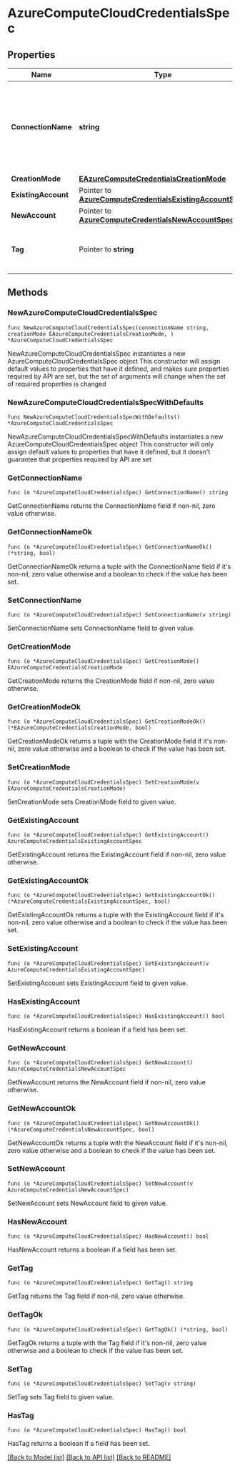 # AzureComputeCloudCredentialsSpec

## Properties

Name | Type | Description | Notes
------------ | ------------- | ------------- | -------------
**ConnectionName** | **string** | Name under which the cloud credentials record will be shown in Veeam Backup &amp; Replication. | 
**CreationMode** | [**EAzureComputeCredentialsCreationMode**](EAzureComputeCredentialsCreationMode.md) |  | 
**ExistingAccount** | Pointer to [**AzureComputeCredentialsExistingAccountSpec**](AzureComputeCredentialsExistingAccountSpec.md) |  | [optional] 
**NewAccount** | Pointer to [**AzureComputeCredentialsNewAccountSpec**](AzureComputeCredentialsNewAccountSpec.md) |  | [optional] 
**Tag** | Pointer to **string** | Tag used to identify the cloud credentials record. | [optional] 

## Methods

### NewAzureComputeCloudCredentialsSpec

`func NewAzureComputeCloudCredentialsSpec(connectionName string, creationMode EAzureComputeCredentialsCreationMode, ) *AzureComputeCloudCredentialsSpec`

NewAzureComputeCloudCredentialsSpec instantiates a new AzureComputeCloudCredentialsSpec object
This constructor will assign default values to properties that have it defined,
and makes sure properties required by API are set, but the set of arguments
will change when the set of required properties is changed

### NewAzureComputeCloudCredentialsSpecWithDefaults

`func NewAzureComputeCloudCredentialsSpecWithDefaults() *AzureComputeCloudCredentialsSpec`

NewAzureComputeCloudCredentialsSpecWithDefaults instantiates a new AzureComputeCloudCredentialsSpec object
This constructor will only assign default values to properties that have it defined,
but it doesn't guarantee that properties required by API are set

### GetConnectionName

`func (o *AzureComputeCloudCredentialsSpec) GetConnectionName() string`

GetConnectionName returns the ConnectionName field if non-nil, zero value otherwise.

### GetConnectionNameOk

`func (o *AzureComputeCloudCredentialsSpec) GetConnectionNameOk() (*string, bool)`

GetConnectionNameOk returns a tuple with the ConnectionName field if it's non-nil, zero value otherwise
and a boolean to check if the value has been set.

### SetConnectionName

`func (o *AzureComputeCloudCredentialsSpec) SetConnectionName(v string)`

SetConnectionName sets ConnectionName field to given value.


### GetCreationMode

`func (o *AzureComputeCloudCredentialsSpec) GetCreationMode() EAzureComputeCredentialsCreationMode`

GetCreationMode returns the CreationMode field if non-nil, zero value otherwise.

### GetCreationModeOk

`func (o *AzureComputeCloudCredentialsSpec) GetCreationModeOk() (*EAzureComputeCredentialsCreationMode, bool)`

GetCreationModeOk returns a tuple with the CreationMode field if it's non-nil, zero value otherwise
and a boolean to check if the value has been set.

### SetCreationMode

`func (o *AzureComputeCloudCredentialsSpec) SetCreationMode(v EAzureComputeCredentialsCreationMode)`

SetCreationMode sets CreationMode field to given value.


### GetExistingAccount

`func (o *AzureComputeCloudCredentialsSpec) GetExistingAccount() AzureComputeCredentialsExistingAccountSpec`

GetExistingAccount returns the ExistingAccount field if non-nil, zero value otherwise.

### GetExistingAccountOk

`func (o *AzureComputeCloudCredentialsSpec) GetExistingAccountOk() (*AzureComputeCredentialsExistingAccountSpec, bool)`

GetExistingAccountOk returns a tuple with the ExistingAccount field if it's non-nil, zero value otherwise
and a boolean to check if the value has been set.

### SetExistingAccount

`func (o *AzureComputeCloudCredentialsSpec) SetExistingAccount(v AzureComputeCredentialsExistingAccountSpec)`

SetExistingAccount sets ExistingAccount field to given value.

### HasExistingAccount

`func (o *AzureComputeCloudCredentialsSpec) HasExistingAccount() bool`

HasExistingAccount returns a boolean if a field has been set.

### GetNewAccount

`func (o *AzureComputeCloudCredentialsSpec) GetNewAccount() AzureComputeCredentialsNewAccountSpec`

GetNewAccount returns the NewAccount field if non-nil, zero value otherwise.

### GetNewAccountOk

`func (o *AzureComputeCloudCredentialsSpec) GetNewAccountOk() (*AzureComputeCredentialsNewAccountSpec, bool)`

GetNewAccountOk returns a tuple with the NewAccount field if it's non-nil, zero value otherwise
and a boolean to check if the value has been set.

### SetNewAccount

`func (o *AzureComputeCloudCredentialsSpec) SetNewAccount(v AzureComputeCredentialsNewAccountSpec)`

SetNewAccount sets NewAccount field to given value.

### HasNewAccount

`func (o *AzureComputeCloudCredentialsSpec) HasNewAccount() bool`

HasNewAccount returns a boolean if a field has been set.

### GetTag

`func (o *AzureComputeCloudCredentialsSpec) GetTag() string`

GetTag returns the Tag field if non-nil, zero value otherwise.

### GetTagOk

`func (o *AzureComputeCloudCredentialsSpec) GetTagOk() (*string, bool)`

GetTagOk returns a tuple with the Tag field if it's non-nil, zero value otherwise
and a boolean to check if the value has been set.

### SetTag

`func (o *AzureComputeCloudCredentialsSpec) SetTag(v string)`

SetTag sets Tag field to given value.

### HasTag

`func (o *AzureComputeCloudCredentialsSpec) HasTag() bool`

HasTag returns a boolean if a field has been set.


[[Back to Model list]](../README.md#documentation-for-models) [[Back to API list]](../README.md#documentation-for-api-endpoints) [[Back to README]](../README.md)


